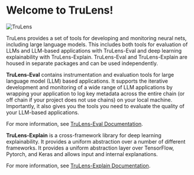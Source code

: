 # Welcome to TruLens!

![TruLens](https://www.trulens.org/Assets/image/Neural_Network_Explainability.png)

TruLens provides a set of tools for developing and monitoring neural nets, including large language models. This includes both tools for evaluation of LLMs and LLM-based applications with TruLens-Eval and deep learning explainability with TruLens-Explain. TruLens-Eval and TruLens-Explain are housed in separate packages and can be used independently.

**TruLens-Eval** contains instrumentation and evaluation tools for large language model (LLM) based applications. It supports the iterative development and monitoring of a wide range of LLM applications by wrapping your application to log key metadata across the entire chain (or off chain if your project does not use chains) on your local machine. Importantly, it also gives you the tools you need to evaluate the quality of your LLM-based applications.

For more information, see [TruLens-Eval Documentation](trulens_eval/README.md).

**TruLens-Explain** is a cross-framework library for deep learning explainability. It provides a uniform abstraction over a number of different frameworks. It provides a uniform abstraction layer over TensorFlow, Pytorch, and Keras and allows input and internal explanations.

For more information, see [TruLens-Explain Documentation](trulens_explain/README.md).
